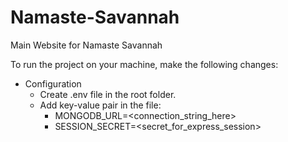 # Namaste-Savannah
Main Website for Namaste Savannah

To run the project on your machine, make the following changes: 
* Configuration
  - Create .env file in the root folder.
  - Add key-value pair in the file:
    * MONGODB_URL=<connection_string_here>
    * SESSION_SECRET=<secret_for_express_session>
  
